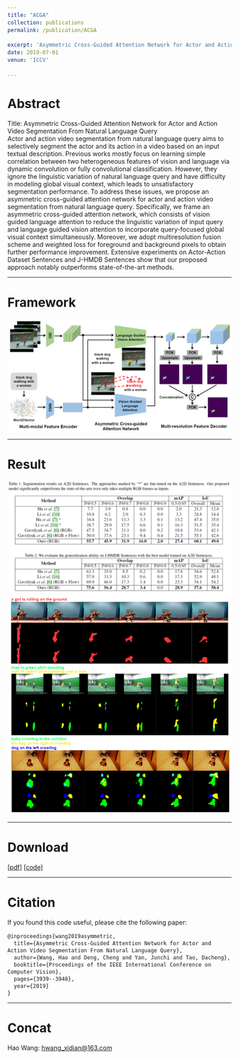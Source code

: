```yaml
---
title: "ACGA"
collection: publications
permalink: /publication/ACGA

excerpt: 'Asymmetric Cross-Guided Attention Network for Actor and Action Video Segmentation From Natural Language Query'
date: 2019-07-01
venue: 'ICCV'

---
```

# Abstract
Title: Asymmetric Cross-Guided Attention Network for Actor and Action Video Segmentation From Natural Language Query  
Actor and action video segmentation from natural language query aims to selectively segment the actor and its
action in a video based on an input textual description. Previous works mostly focus on learning simple correlation between
two heterogeneous features of vision and language via dynamic convolution or fully convolutional classification.
However, they ignore the linguistic variation of natural language query and have difficulty in modeling global
visual context, which leads to unsatisfactory segmentation performance. To address these issues, we propose an asymmetric
cross-guided attention network for actor and action video segmentation from natural language query. Specifically,
we frame an asymmetric cross-guided attention network, which consists of vision guided language attention to
reduce the linguistic variation of input query and language guided vision attention to incorporate query-focused global
visual context simultaneously. Moreover, we adopt multiresolution fusion scheme and weighted loss for foreground
and background pixels to obtain further performance improvement. Extensive experiments on Actor-Action Dataset
Sentences and J-HMDB Sentences show that our proposed approach notably outperforms state-of-the-art methods.

---
# Framework
![image](/files/ICCV19/framework.png)

---
# Result
![image](/files/ICCV19/res.png)
![image](/files/ICCV19/res2.png)

---
# Download
[[pdf]](/files/ICCV19/acga.pdf)
[[code]](https://github.com/haowang1992/ACGA)


---
# Citation
If you found this code useful, please cite the following paper:

    @inproceedings{wang2019asymmetric,
      title={Asymmetric Cross-Guided Attention Network for Actor and Action Video Segmentation From Natural Language Query},
      author={Wang, Hao and Deng, Cheng and Yan, Junchi and Tao, Dacheng},
      booktitle={Proceedings of the IEEE International Conference on Computer Vision},
      pages={3939--3948},
      year={2019}
    }


---
# Concat
Hao Wang: hwang_xidian@163.com

